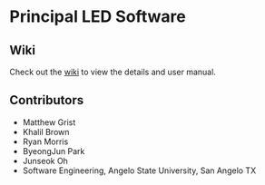 # Principal LED Software

## Wiki
Check out the [wiki](https://github.com/mgrist/CS4306-PrincipalLED/wiki) to view the details and user manual.

## Contributors
- Matthew Grist
- Khalil Brown
- Ryan Morris
- ByeongJun Park
- Junseok Oh
- Software Engineering, Angelo State University, San Angelo TX
